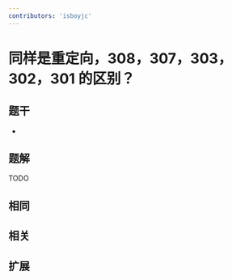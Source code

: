 ```yaml
---
contributors: 'isboyjc'
---
```


# 同样是重定向，308，307，303，302，301 的区别？


## 题干

- 



## 题解

<!-- ::: details 点我查看题解 -->

  TODO

<!-- ::: -->



## 相同


## 相关


## 扩展

